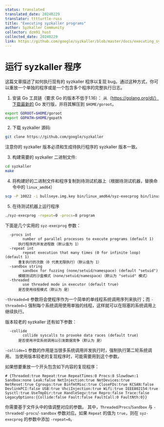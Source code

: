 ```yaml
---
status: translated
translated_date: 20240229
translator: tttturtle-russ
title: "Executing syzkaller programs"
author: Syzkaller Community
collector: dzm91_hust
collected_date: 20240229
link: https://github.com/google/syzkaller/blob/master/docs/executing_syzkaller_programs.md
---
```




# 运行 syzkaller 程序

这篇文章描述了如何执行现有的 syzkaller 程序以复现 bug。通过这种方式，你可以重放一个单独的程序或是一个包含多个程序的完整执行日志。

1. 安装 Go 工具链（要求 Go 的版本不低于1.16）：
从（https://golang.org/dl/）下载最新的 Go 发行版，并将其解压到 `$HOME/goroot`。
``` bash
export GOROOT=$HOME/goroot
export GOPATH=$HOME/gopath
```

2. 下载 syzkaller 源码:
``` bash
git clone https://github.com/google/syzkaller
```

注意你的 syzkaller 版本必须和生成待执行程序的 syzkaller 版本一致。

3. 构建需要的 syzkaller 二进制文件:
``` bash
cd syzkaller
make
```

4. 将构建好的二进制文件和程序复制到待测试机器上（根据待测试机器，替换命令中的 `linux_amd64`）
``` bash
scp -P 10022 -i bullseye.img.key bin/linux_amd64/syz-execprog bin/linux_amd64/syz-executor program root@localhost:
```

5. 在待测试机器上运行程序
``` bash
./syz-execprog -repeat=0 -procs=8 program
```

下面是几个实用的 `syz-execprog` 参数： 
```
  -procs int
    	number of parallel processes to execute programs (default 1)
      执行程序的并发进程数（默认值为 1）
  -repeat int
    	repeat execution that many times (0 for infinite loop) (default 1)
      重复执行的次数（0 代表无限执行）（默认值为 1）
  -sandbox string
    	sandbox for fuzzing (none/setuid/namespace) (default "setuid")
      模糊测试的沙盒模式（none/setuid/namespace）（默认为 "setuid" 模式）
  -threaded
    	use threaded mode in executor (default true)
      是否使用线程模式（默认为 是）
```

`-threaded=0` 参数将会使程序作为一个简单的单线程系统调用序列来执行；而 `-threaded=1` 强制每个系统调用使用单独的线程，这样就可以在阻塞的系统调用上继续执行。


版本较老的 syzkaller 还有如下参数：
```
  -collide
    	collide syscalls to provoke data races (default true)
      是否使用冲突系统调用以引发数据竞争（默认为 是）
```
`-collide=1` 参数的作用是当很多系统调用并发执行时，强制执行第二轮系统调用。
当使用版本较老的复现程序时，可能需要用到这个参数。


如果想要重放一个开头包含如下内容的复现程序：
```
# {Threaded:true Repeat:true RepeatTimes:0 Procs:8 Slowdown:1 Sandbox:none Leak:false NetInjection:true NetDevices:true NetReset:true Cgroups:true BinfmtMisc:true CloseFDs:true KCSAN:false DevlinkPCI:false USB:true VhciInjection:true Wifi:true IEEE802154:true Sysctl:true UseTmpDir:true HandleSegv:true Repro:false Trace:false LegacyOptions:{Collide:false Fault:false FaultCall:0 FaultNth:0}}
```
你需要基于文件头中的值调整对应的参数。
其中，`Threaded`/`Procs`/`Sandbox` 与 `-threaded`/`-procs`/`-sandbox` 参数对应。如果 `Repeat` 的值为 `true`，则在 `syz-execprog` 的参数中添加 `-repeat=0`。

